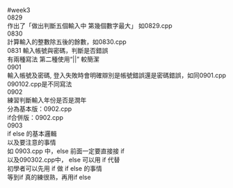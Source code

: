 #week3   
0829   
作出了「做出判斷五個輸入中 第幾個數字最大」 如0829.cpp   
0830  
計算輸入的整數除五後的餘數，如0830.cpp  
0831
輸入帳號與密碼，判斷是否錯誤   
有兩種寫法 第二種使用“||” 較簡潔  
0901  
輸入帳號及密碼, 登入失敗時會明確辯別是帳號錯誤還是密碼錯誤，如同0901.cpp  
090102.cpp是不同寫法  
0902  
練習判斷輸入年份是否是潤年  
分為基本版：0902.cpp   
if合併版：0902.cpp  
0903   
if else  的基本邏輯   
以及要注意的事情   
如 0903.cpp 中，else 前面一定要直接接 if  
以及090302.cpp中， else 可以用 if 代替  
初學者可以先用 if 做 if else 的事情   
等到if 真的練很熟，再用if  else  

